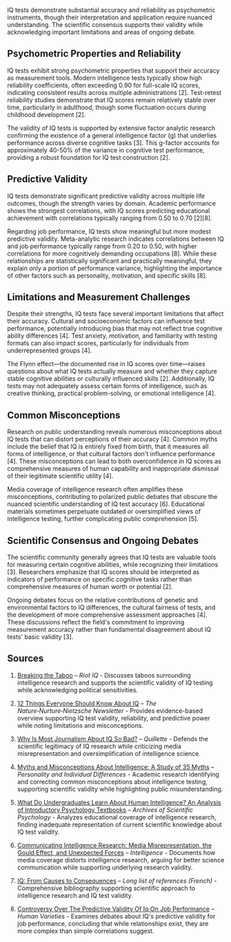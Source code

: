 IQ tests demonstrate substantial accuracy and reliability as psychometric instruments, though their interpretation and application require nuanced understanding. The scientific consensus supports their validity while acknowledging important limitations and areas of ongoing debate.

## Psychometric Properties and Reliability

IQ tests exhibit strong psychometric properties that support their accuracy as measurement tools. Modern intelligence tests typically show high reliability coefficients, often exceeding 0.90 for full-scale IQ scores, indicating consistent results across multiple administrations [2]. Test-retest reliability studies demonstrate that IQ scores remain relatively stable over time, particularly in adulthood, though some fluctuation occurs during childhood development [2].

The validity of IQ tests is supported by extensive factor analytic research confirming the existence of a general intelligence factor (g) that underlies performance across diverse cognitive tasks [3]. This g-factor accounts for approximately 40-50% of the variance in cognitive test performance, providing a robust foundation for IQ test construction [2].

## Predictive Validity

IQ tests demonstrate significant predictive validity across multiple life outcomes, though the strength varies by domain. Academic performance shows the strongest correlations, with IQ scores predicting educational achievement with correlations typically ranging from 0.50 to 0.70 [2][8]. 

Regarding job performance, IQ tests show meaningful but more modest predictive validity. Meta-analytic research indicates correlations between IQ and job performance typically range from 0.20 to 0.50, with higher correlations for more cognitively demanding occupations [8]. While these relationships are statistically significant and practically meaningful, they explain only a portion of performance variance, highlighting the importance of other factors such as personality, motivation, and specific skills [8].

## Limitations and Measurement Challenges

Despite their strengths, IQ tests face several important limitations that affect their accuracy. Cultural and socioeconomic factors can influence test performance, potentially introducing bias that may not reflect true cognitive ability differences [4]. Test anxiety, motivation, and familiarity with testing formats can also impact scores, particularly for individuals from underrepresented groups [4].

The Flynn effect—the documented rise in IQ scores over time—raises questions about what IQ tests actually measure and whether they capture stable cognitive abilities or culturally influenced skills [2]. Additionally, IQ tests may not adequately assess certain forms of intelligence, such as creative thinking, practical problem-solving, or emotional intelligence [4].

## Common Misconceptions

Research on public understanding reveals numerous misconceptions about IQ tests that can distort perceptions of their accuracy [4]. Common myths include the belief that IQ is entirely fixed from birth, that it measures all forms of intelligence, or that cultural factors don't influence performance [4]. These misconceptions can lead to both overconfidence in IQ scores as comprehensive measures of human capability and inappropriate dismissal of their legitimate scientific utility [4].

Media coverage of intelligence research often amplifies these misconceptions, contributing to polarized public debates that obscure the nuanced scientific understanding of IQ test accuracy [6]. Educational materials sometimes perpetuate outdated or oversimplified views of intelligence testing, further complicating public comprehension [5].

## Scientific Consensus and Ongoing Debates

The scientific community generally agrees that IQ tests are valuable tools for measuring certain cognitive abilities, while recognizing their limitations [3]. Researchers emphasize that IQ scores should be interpreted as indicators of performance on specific cognitive tasks rather than comprehensive measures of human worth or potential [2].

Ongoing debates focus on the relative contributions of genetic and environmental factors to IQ differences, the cultural fairness of tests, and the development of more comprehensive assessment approaches [4]. These discussions reflect the field's commitment to improving measurement accuracy rather than fundamental disagreement about IQ tests' basic validity [3].

## Sources

1. [Breaking the Taboo](https://www.riotiq.com/articles/breaking-the-taboo) – *Riot IQ* - Discusses taboos surrounding intelligence research and supports the scientific validity of IQ testing while acknowledging political sensitivities.

2. [12 Things Everyone Should Know About IQ](https://www.stevestewartwilliams.com/p/12-things-everyone-should-know-about) – *The Nature‑Nurture‑Nietzsche Newsletter* - Provides evidence-based overview supporting IQ test validity, reliability, and predictive power while noting limitations and misconceptions.

3. [Why Is Most Journalism About IQ So Bad?](https://quillette.com/2024/10/30/why-is-most-journalism-about-intelligence-so-bad/) – *Quillette* - Defends the scientific legitimacy of IQ research while criticizing media misrepresentation and oversimplification of intelligence science.

4. [Myths and Misconceptions About Intelligence: A Study of 35 Myths](https://archive.jwest.org/Research/Furnham2021-MythsIntelligence.pdf) – *Personality and Individual Differences* - Academic research identifying and correcting common misconceptions about intelligence testing, supporting scientific validity while highlighting public misunderstanding.

5. [What Do Undergraduates Learn About Human Intelligence? An Analysis of Introductory Psychology Textbooks](https://archive.jwest.org/Research/Warne2018-UndergradIntelligence.pdf) – *Archives of Scientific Psychology* - Analyzes educational coverage of intelligence research, finding inadequate representation of current scientific knowledge about IQ test validity.

6. [Communicating Intelligence Research: Media Misrepresentation, the Gould Effect, and Unexpected Forces](https://archive.jwest.org/Research/Correspondence2018-CommunicatingIntelligenceResearch.pdf) – *Intelligence* - Documents how media coverage distorts intelligence research, arguing for better science communication while supporting underlying research validity.

7. [IQ: From Causes to Consequences](https://douance.org/qicc/references.html) – *Long list of references (French)* - Comprehensive bibliography supporting scientific approach to intelligence research and IQ test validity.

8. [Controversy Over The Predictive Validity Of Iq On Job Performance](https://humanvarieties.org/2024/06/01/controversy-over-the-predictive-validity-of-iq-on-job-performance/) – *Human Varieties* - Examines debates about IQ's predictive validity for job performance, concluding that while relationships exist, they are more complex than simple correlations suggest.